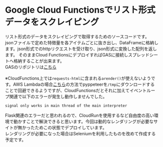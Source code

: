 # Google Cloud Functionsでリスト形式データをスクレイピング
リスト形式のデータをスクレイピングで取得するためのソースコードです。<br>
jsonファイルで定めた特徴量を各アイテムごとに抜き出し、DataFrameに格納します。json形式でのhttpリクエストを受け取り、json形式に変換した配列を返します。
そのままCloud FunctionsにデプロイすればGASに接続しスプレッドシートへ格納することが出来ます。<br>
GASのリポジトリは[こちら](https://github.com/S-krhs/scraping_project_gas)<br>
<br>
※CloudFunctions上では`requests-html`に含まれる`arender()`が使えないようです。AWS Lambdaの場合[こちら](https://medium.com/limehome-engineering/running-pyppeteer-on-aws-lambda-with-serverless-62313b3fe3e2)の方法でpyppeteerを`/tmp`にダウンロードすることで回避できるようですが、CloudFunctionsだとそれに加えてイベントループ関連で以下のエラーが発生し動作しませんでした。
```
signal only works in main thread of the main interpreter
```
Flask関連のエラーだと思われるので、CloudRunを使用するなど自由度の高い環境で動かすことで解決できると思います。今回は動的なレンダリングが必要なサイトが無かったためこの状態でデプロイしています。<br>
レンダリングが必要になった場合はSeleniumを利用したものを改めて作成する予定です。

